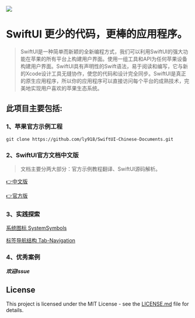 ![](https://developer.apple.com/assets/elements/icons/swiftui/swiftui-96x96_2x.png)

# SwiftUI 更少的代码，更棒的应用程序。

> SwiftUI是一种简单而新颖的全新编程方式，我们可以利用SwiftUI的强大功能在苹果的所有平台上构建用户界面。使用一组工具和API为任何苹果设备构建用户界面。SwiftUI具有声明性的Swift语法，易于阅读和编写，它与新的Xcode设计工具无缝协作，使您的代码和设计完全同步。SwiftUI是真正的原生应用程序，所以你的应用程序可以直接访问每个平台的成熟技术，完美地实现用户喜欢的苹果生态系统。

## 此项目主要包括:

### 1、苹果官方示例工程

```shell
git clone https://github.com/ly918/SwiftUI-Chinese-Documents.git
```

### 2、SwiftUI官方文档中文版

> 文档主要分两大部分：官方示例教程翻译、SwiftUI源码解析。

[👉中文版](https://github.com/ly918/SwiftUI-Chinese-Documents/wiki)

[👉官方版](https://developer.apple.com/documentation/swiftui)

### 3、实践探索

[系统图标 SystemSymbols](https://github.com/ly918/SwiftUI-Chinese-Documents/tree/master/Demos/TabNavigationDemo)

[标签导航结构 Tab-Navigation](https://github.com/ly918/SwiftUI-Chinese-Documents/tree/master/Demos/TabNavigationDemo)

### 4、优秀案例

**_欢迎Issue_**


## License

This project is licensed under the MIT License - see the [LICENSE.md](https://github.com/ly918/SwiftUI-Chinese-Documents/blob/master/LICENSE) file for details.
